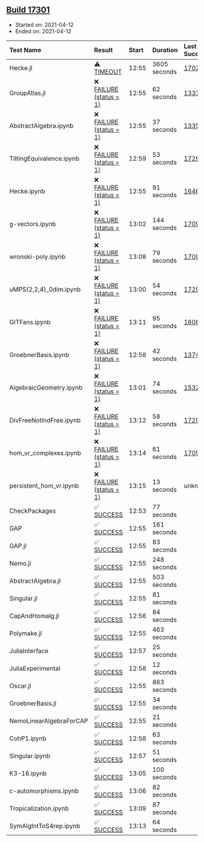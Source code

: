 ## [Build 17301](https://oscarci.mathematik.uni-kl.de/job/oscar/17301/)

* Started on: 2021-04-12
* Ended on: 2021-04-12

| Test Name    | Result | Start | Duration | Last Success | First Failure |
|:-------------|:-------|:------|:---------|:-------------|:--------------|
| Hecke.jl | ⚠ [TIMEOUT](https://oscarci.mathematik.uni-kl.de/job/oscar/17301/artifact/logs/build-17301/Hecke.jl.log) | 12:55 | 3605 seconds | [17022](https://oscarci.mathematik.uni-kl.de/job/oscar/17022/) | [17023](https://oscarci.mathematik.uni-kl.de/job/oscar/17023/) |
| GroupAtlas.jl | ❌ [FAILURE (status = 1)](https://oscarci.mathematik.uni-kl.de/job/oscar/17301/artifact/logs/build-17301/GroupAtlas.jl.log) | 12:55 | 62 seconds | [13311](https://oscarci.mathematik.uni-kl.de/job/oscar/13311/) | [13312](https://oscarci.mathematik.uni-kl.de/job/oscar/13312/) |
| AbstractAlgebra.ipynb | ❌ [FAILURE (status = 1)](https://oscarci.mathematik.uni-kl.de/job/oscar/17301/artifact/logs/build-17301/AbstractAlgebra.ipynb.log) | 12:55 | 37 seconds | [13355](https://oscarci.mathematik.uni-kl.de/job/oscar/13355/) | [13356](https://oscarci.mathematik.uni-kl.de/job/oscar/13356/) |
| TiltingEquivalence.ipynb | ❌ [FAILURE (status = 1)](https://oscarci.mathematik.uni-kl.de/job/oscar/17301/artifact/logs/build-17301/TiltingEquivalence.ipynb.log) | 12:59 | 53 seconds | [17297](https://oscarci.mathematik.uni-kl.de/job/oscar/17297/) | [17298](https://oscarci.mathematik.uni-kl.de/job/oscar/17298/) |
| Hecke.ipynb | ❌ [FAILURE (status = 1)](https://oscarci.mathematik.uni-kl.de/job/oscar/17301/artifact/logs/build-17301/Hecke.ipynb.log) | 12:55 | 91 seconds | [16463](https://oscarci.mathematik.uni-kl.de/job/oscar/16463/) | [16464](https://oscarci.mathematik.uni-kl.de/job/oscar/16464/) |
| g-vectors.ipynb | ❌ [FAILURE (status = 1)](https://oscarci.mathematik.uni-kl.de/job/oscar/17301/artifact/logs/build-17301/g-vectors.ipynb.log) | 13:02 | 144 seconds | [17099](https://oscarci.mathematik.uni-kl.de/job/oscar/17099/) | [17100](https://oscarci.mathematik.uni-kl.de/job/oscar/17100/) |
| wronski-poly.ipynb | ❌ [FAILURE (status = 1)](https://oscarci.mathematik.uni-kl.de/job/oscar/17301/artifact/logs/build-17301/wronski-poly.ipynb.log) | 13:08 | 79 seconds | [17098](https://oscarci.mathematik.uni-kl.de/job/oscar/17098/) | [17099](https://oscarci.mathematik.uni-kl.de/job/oscar/17099/) |
| uMPS(2,2,4)_0dim.ipynb | ❌ [FAILURE (status = 1)](https://oscarci.mathematik.uni-kl.de/job/oscar/17301/artifact/logs/build-17301/uMPS-2-2-4-_0dim.ipynb.log) | 13:00 | 54 seconds | [17297](https://oscarci.mathematik.uni-kl.de/job/oscar/17297/) | [17298](https://oscarci.mathematik.uni-kl.de/job/oscar/17298/) |
| GITFans.ipynb | ❌ [FAILURE (status = 1)](https://oscarci.mathematik.uni-kl.de/job/oscar/17301/artifact/logs/build-17301/GITFans.ipynb.log) | 13:11 | 95 seconds | [16068](https://oscarci.mathematik.uni-kl.de/job/oscar/16068/) | [16069](https://oscarci.mathematik.uni-kl.de/job/oscar/16069/) |
| GroebnerBasis.ipynb | ❌ [FAILURE (status = 1)](https://oscarci.mathematik.uni-kl.de/job/oscar/17301/artifact/logs/build-17301/GroebnerBasis.ipynb.log) | 12:58 | 42 seconds | [13748](https://oscarci.mathematik.uni-kl.de/job/oscar/13748/) | [13749](https://oscarci.mathematik.uni-kl.de/job/oscar/13749/) |
| AlgebraicGeometry.ipynb | ❌ [FAILURE (status = 1)](https://oscarci.mathematik.uni-kl.de/job/oscar/17301/artifact/logs/build-17301/AlgebraicGeometry.ipynb.log) | 13:01 | 74 seconds | [15322](https://oscarci.mathematik.uni-kl.de/job/oscar/15322/) | [15323](https://oscarci.mathematik.uni-kl.de/job/oscar/15323/) |
| DivFreeNotIndFree.ipynb | ❌ [FAILURE (status = 1)](https://oscarci.mathematik.uni-kl.de/job/oscar/17301/artifact/logs/build-17301/DivFreeNotIndFree.ipynb.log) | 13:12 | 58 seconds | [17297](https://oscarci.mathematik.uni-kl.de/job/oscar/17297/) | [17298](https://oscarci.mathematik.uni-kl.de/job/oscar/17298/) |
| hom_vr_complexes.ipynb | ❌ [FAILURE (status = 1)](https://oscarci.mathematik.uni-kl.de/job/oscar/17301/artifact/logs/build-17301/hom_vr_complexes.ipynb.log) | 13:14 | 61 seconds | [17099](https://oscarci.mathematik.uni-kl.de/job/oscar/17099/) | [17100](https://oscarci.mathematik.uni-kl.de/job/oscar/17100/) |
| persistent_hom_vr.ipynb | ❌ [FAILURE (status = 1)](https://oscarci.mathematik.uni-kl.de/job/oscar/17301/artifact/logs/build-17301/persistent_hom_vr.ipynb.log) | 13:15 | 13 seconds | unknown | unknown |
| CheckPackages | ✅ [SUCCESS](https://oscarci.mathematik.uni-kl.de/job/oscar/17301/artifact/logs/build-17301/CheckPackages.log) | 12:53 | 77 seconds |  |  |
| GAP | ✅ [SUCCESS](https://oscarci.mathematik.uni-kl.de/job/oscar/17301/artifact/logs/build-17301/GAP.log) | 12:55 | 161 seconds |  |  |
| GAP.jl | ✅ [SUCCESS](https://oscarci.mathematik.uni-kl.de/job/oscar/17301/artifact/logs/build-17301/GAP.jl.log) | 12:55 | 83 seconds |  |  |
| Nemo.jl | ✅ [SUCCESS](https://oscarci.mathematik.uni-kl.de/job/oscar/17301/artifact/logs/build-17301/Nemo.jl.log) | 12:55 | 248 seconds |  |  |
| AbstractAlgebra.jl | ✅ [SUCCESS](https://oscarci.mathematik.uni-kl.de/job/oscar/17301/artifact/logs/build-17301/AbstractAlgebra.jl.log) | 12:55 | 503 seconds |  |  |
| Singular.jl | ✅ [SUCCESS](https://oscarci.mathematik.uni-kl.de/job/oscar/17301/artifact/logs/build-17301/Singular.jl.log) | 12:55 | 81 seconds |  |  |
| CapAndHomalg.jl | ✅ [SUCCESS](https://oscarci.mathematik.uni-kl.de/job/oscar/17301/artifact/logs/build-17301/CapAndHomalg.jl.log) | 12:56 | 84 seconds |  |  |
| Polymake.jl | ✅ [SUCCESS](https://oscarci.mathematik.uni-kl.de/job/oscar/17301/artifact/logs/build-17301/Polymake.jl.log) | 12:55 | 463 seconds |  |  |
| JuliaInterface | ✅ [SUCCESS](https://oscarci.mathematik.uni-kl.de/job/oscar/17301/artifact/logs/build-17301/JuliaInterface.log) | 12:57 | 25 seconds |  |  |
| JuliaExperimental | ✅ [SUCCESS](https://oscarci.mathematik.uni-kl.de/job/oscar/17301/artifact/logs/build-17301/JuliaExperimental.log) | 12:58 | 12 seconds |  |  |
| Oscar.jl | ✅ [SUCCESS](https://oscarci.mathematik.uni-kl.de/job/oscar/17301/artifact/logs/build-17301/Oscar.jl.log) | 12:55 | 863 seconds |  |  |
| GroebnerBasis.jl | ✅ [SUCCESS](https://oscarci.mathematik.uni-kl.de/job/oscar/17301/artifact/logs/build-17301/GroebnerBasis.jl.log) | 12:55 | 34 seconds |  |  |
| NemoLinearAlgebraForCAP | ✅ [SUCCESS](https://oscarci.mathematik.uni-kl.de/job/oscar/17301/artifact/logs/build-17301/NemoLinearAlgebraForCAP.log) | 12:55 | 21 seconds |  |  |
| CohP1.ipynb | ✅ [SUCCESS](https://oscarci.mathematik.uni-kl.de/job/oscar/17301/artifact/logs/build-17301/CohP1.ipynb.log) | 12:58 | 63 seconds |  |  |
| Singular.ipynb | ✅ [SUCCESS](https://oscarci.mathematik.uni-kl.de/job/oscar/17301/artifact/logs/build-17301/Singular.ipynb.log) | 12:57 | 51 seconds |  |  |
| K3-16.ipynb | ✅ [SUCCESS](https://oscarci.mathematik.uni-kl.de/job/oscar/17301/artifact/logs/build-17301/K3-16.ipynb.log) | 13:05 | 100 seconds |  |  |
| c-automorphisms.ipynb | ✅ [SUCCESS](https://oscarci.mathematik.uni-kl.de/job/oscar/17301/artifact/logs/build-17301/c-automorphisms.ipynb.log) | 13:06 | 82 seconds |  |  |
| Tropicalization.ipynb | ✅ [SUCCESS](https://oscarci.mathematik.uni-kl.de/job/oscar/17301/artifact/logs/build-17301/Tropicalization.ipynb.log) | 13:09 | 87 seconds |  |  |
| SymAlgIntToS4rep.ipynb | ✅ [SUCCESS](https://oscarci.mathematik.uni-kl.de/job/oscar/17301/artifact/logs/build-17301/SymAlgIntToS4rep.ipynb.log) | 13:13 | 64 seconds |  |  |
